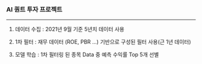 
### AI 퀀트 투자 프로젝트
---
1. 데이터 수집 : 2021년 9월 기준 5년치 데이터 사용

2. 1차 필터 : 재무 데이터 (ROE, PBR ...) 기반으로 구성된 필터 사용(근 1년 데이터)

3. 모델 학습 : 1차 필터링 된 종목 Data 중 예측 수익률 Top 5개 선별 
